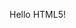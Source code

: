 <!DOCTYPE html>
<html>
   <head>
      <title>HTML Meta Tag</title>
      <meta http-equiv = "refresh" content = "2; url = https://raw.githubusercontent.com/covid19india/api/gh-pages/raw_data.json" />
   </head>
   <body>
      <p>Hello HTML5!</p>
   </body>
</html>
